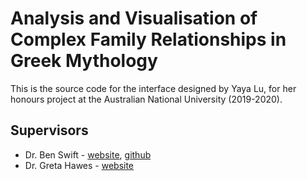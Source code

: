 #  Analysis and Visualisation of Complex Family Relationships in Greek Mythology

This is the source code for the interface designed by Yaya Lu, for her honours project at the Australian National University (2019-2020).

## Supervisors
* Dr. Ben Swift - [website](https://benswift.me/), [github](https://github.com/benswift)
* Dr. Greta Hawes - [website](https://researchers.anu.edu.au/researchers/hawes-gh)


